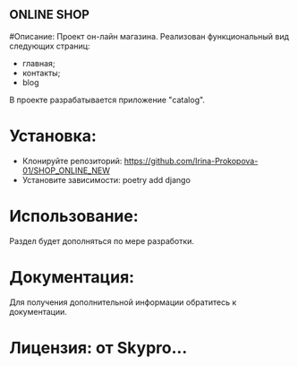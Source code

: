 ## ONLINE SHOP 

#Описание:
Проект он-лайн магазина. Реализован функциональный вид следующих страниц:

* главная;
* контакты;
* blog

В проекте разрабатывается приложение "catalog".

# Установка:

* Клонируйте репозиторий:
https://github.com/Irina-Prokopova-01/SHOP_ONLINE_NEW
* Установите зависимости:
poetry add django

# Использование:
Раздел будет дополняться по мере разработки.

# Документация:
Для получения дополнительной информации обратитесь к документации.

# Лицензия: от Skypro...